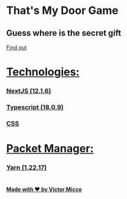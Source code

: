 # That's My Door Game
## Guess where is the secret gift
<a href="https://door-game-victormicco.vercel.app/"> Find out <link />
  
 # Technologies:
 ### NextJS (12.1.6)
 ### Typescript (18.0.9)
 ### CSS
  
 # Packet Manager:
 ### Yarn (1.22.17)
 # 
  #
  #
 
 #### Made with ❤️ by Victor Micco
 
